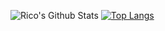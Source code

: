 ![Rico's Github Stats](https://github-readme-stats.vercel.app/api?username=bekirglr&bg_color=30,c9a848,b3a289&title_color=000000&text_color=fff&show_icons=true&icon_color=000000)
[![Top Langs](https://github-readme-stats.vercel.app/api/top-langs/?username=anuraghazra)](https://github.com/anuraghazra/github-readme-stats)
